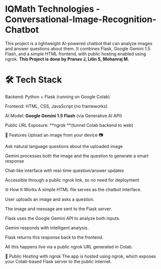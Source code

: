 # IQMath Technologies - Conversational-Image-Recognition-Chatbot
This project is a lightweight AI-powered chatbot that can analyze images and answer questions about them. It combines Flask, Google Gemini 1.5 Flash, and a simple HTML frontend, with public hosting enabled using ngrok. **This Project is done by Pranav J, Litin S, Mohanraj M.**
# 🛠️ Tech Stack
Backend: Python + Flask (running on Google Colab)

Frontend: HTML, CSS, JavaScript (no frameworks)

AI Model: **Google Gemini 1.5 Flash** (via Generative AI API)

Public URL Exposure: **ngrok **(tunnel Colab backend to web)

🚀 Features
Upload an image from your device 📷

Ask natural language questions about the uploaded image

Gemini processes both the image and the question to generate a smart response

Chat-like interface with real-time question/answer updates

Accessible through a public ngrok link, so no need for deployment

🌐 How It Works
A simple HTML file serves as the chatbot interface.

User uploads an image and asks a question.

The image and message are sent to the Flask server.

Flask uses the Google Gemini API to analyze both inputs.

Gemini responds with intelligent analysis.

Flask returns this response back to the frontend.

All this happens live via a public ngrok URL generated in Colab.

🔧 Public Hosting with ngrok
The app is hosted using ngrok, which exposes your Colab-based Flask server to the public internet.
